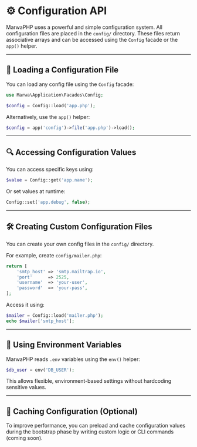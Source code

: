 # ⚙️ Configuration API

MarwaPHP uses a powerful and simple configuration system. All configuration files are placed in the `config/` directory. These files return associative arrays and can be accessed using the `Config` facade or the `app()` helper.

---

## 📂 Loading a Configuration File

You can load any config file using the `Config` facade:

```php
use Marwa\Application\Facades\Config;

$config = Config::load('app.php');
```

Alternatively, use the `app()` helper:

```php
$config = app('config')->file('app.php')->load();
```

---

## 🔍 Accessing Configuration Values

You can access specific keys using:

```php
$value = Config::get('app.name');
```

Or set values at runtime:

```php
Config::set('app.debug', false);
```

---

## 🛠 Creating Custom Configuration Files

You can create your own config files in the `config/` directory.

For example, create `config/mailer.php`:

```php
return [
    'smtp_host' => 'smtp.mailtrap.io',
    'port'      => 2525,
    'username'  => 'your-user',
    'password'  => 'your-pass',
];
```

Access it using:

```php
$mailer = Config::load('mailer.php');
echo $mailer['smtp_host'];
```

---

## 🔐 Using Environment Variables

MarwaPHP reads `.env` variables using the `env()` helper:

```php
$db_user = env('DB_USER');
```

This allows flexible, environment-based settings without hardcoding sensitive values.

---

## 🚀 Caching Configuration (Optional)

To improve performance, you can preload and cache configuration values during the bootstrap phase by writing custom logic or CLI commands (coming soon).
